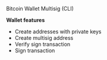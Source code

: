 Bitcoin Wallet Multisig (CLI) 

<b>Wallet features</b>

- Create addresses with private keys
- Create multisig address
- Verify sign transaction
- Sign transaction
